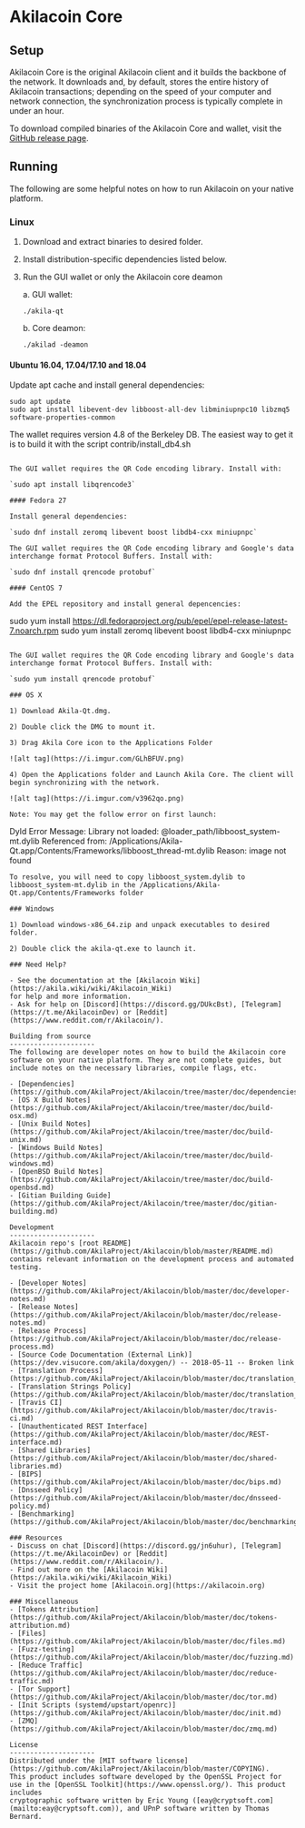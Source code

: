 Akilacoin Core
==============

Setup
---------------------
Akilacoin Core is the original Akilacoin client and it builds the backbone of the network. It downloads and, by default, stores the entire history of Akilacoin transactions; depending on the speed of your computer and network connection, the synchronization process is typically complete in under an hour.

To download compiled binaries of the Akilacoin Core and wallet, visit the [GitHub release page](https://github.com/AkilaProject/Akilacoin/releases).

Running
---------------------
The following are some helpful notes on how to run Akilacoin on your native platform.

### Linux

1) Download and extract binaries to desired folder.

2) Install distribution-specific dependencies listed below.

3) Run the GUI wallet or only the Akilacoin core deamon

   a. GUI wallet:

   `./akila-qt`

   b. Core deamon:

   `./akilad -deamon`

#### Ubuntu 16.04, 17.04/17.10 and 18.04

Update apt cache and install general dependencies:

```
sudo apt update
sudo apt install libevent-dev libboost-all-dev libminiupnpc10 libzmq5 software-properties-common
```

The wallet requires version 4.8 of the Berkeley DB. The easiest way to get it is to build it with the script contrib/install_db4.sh


```

The GUI wallet requires the QR Code encoding library. Install with:

`sudo apt install libqrencode3`

#### Fedora 27

Install general dependencies:

`sudo dnf install zeromq libevent boost libdb4-cxx miniupnpc`

The GUI wallet requires the QR Code encoding library and Google's data interchange format Protocol Buffers. Install with:

`sudo dnf install qrencode protobuf`

#### CentOS 7

Add the EPEL repository and install general depencencies:

```
sudo yum install https://dl.fedoraproject.org/pub/epel/epel-release-latest-7.noarch.rpm
sudo yum install zeromq libevent boost libdb4-cxx miniupnpc
```

The GUI wallet requires the QR Code encoding library and Google's data interchange format Protocol Buffers. Install with:

`sudo yum install qrencode protobuf`

### OS X

1) Download Akila-Qt.dmg.

2) Double click the DMG to mount it.

3) Drag Akila Core icon to the Applications Folder

![alt tag](https://i.imgur.com/GLhBFUV.png)

4) Open the Applications folder and Launch Akila Core. The client will begin synchronizing with the network.

![alt tag](https://i.imgur.com/v3962qo.png)

Note: You may get the follow error on first launch:
```
Dyld Error Message:
  Library not loaded: @loader_path/libboost_system-mt.dylib
  Referenced from: /Applications/Akila-Qt.app/Contents/Frameworks/libboost_thread-mt.dylib
  Reason: image not found
```
To resolve, you will need to copy libboost_system.dylib to libboost_system-mt.dylib in the /Applications/Akila-Qt.app/Contents/Frameworks folder

### Windows

1) Download windows-x86_64.zip and unpack executables to desired folder.

2) Double click the akila-qt.exe to launch it.

### Need Help?

- See the documentation at the [Akilacoin Wiki](https://akila.wiki/wiki/Akilacoin_Wiki)
for help and more information.
- Ask for help on [Discord](https://discord.gg/DUkcBst), [Telegram](https://t.me/AkilacoinDev) or [Reddit](https://www.reddit.com/r/Akilacoin/).

Building from source
---------------------
The following are developer notes on how to build the Akilacoin core software on your native platform. They are not complete guides, but include notes on the necessary libraries, compile flags, etc.

- [Dependencies](https://github.com/AkilaProject/Akilacoin/tree/master/doc/dependencies.md)
- [OS X Build Notes](https://github.com/AkilaProject/Akilacoin/tree/master/doc/build-osx.md)
- [Unix Build Notes](https://github.com/AkilaProject/Akilacoin/tree/master/doc/build-unix.md)
- [Windows Build Notes](https://github.com/AkilaProject/Akilacoin/tree/master/doc/build-windows.md)
- [OpenBSD Build Notes](https://github.com/AkilaProject/Akilacoin/tree/master/doc/build-openbsd.md)
- [Gitian Building Guide](https://github.com/AkilaProject/Akilacoin/tree/master/doc/gitian-building.md)

Development
---------------------
Akilacoin repo's [root README](https://github.com/AkilaProject/Akilacoin/blob/master/README.md) contains relevant information on the development process and automated testing.

- [Developer Notes](https://github.com/AkilaProject/Akilacoin/blob/master/doc/developer-notes.md)
- [Release Notes](https://github.com/AkilaProject/Akilacoin/blob/master/doc/release-notes.md)
- [Release Process](https://github.com/AkilaProject/Akilacoin/blob/master/doc/release-process.md)
- [Source Code Documentation (External Link)](https://dev.visucore.com/akila/doxygen/) -- 2018-05-11 -- Broken link
- [Translation Process](https://github.com/AkilaProject/Akilacoin/blob/master/doc/translation_process.md)
- [Translation Strings Policy](https://github.com/AkilaProject/Akilacoin/blob/master/doc/translation_strings_policy.md)
- [Travis CI](https://github.com/AkilaProject/Akilacoin/blob/master/doc/travis-ci.md)
- [Unauthenticated REST Interface](https://github.com/AkilaProject/Akilacoin/blob/master/doc/REST-interface.md)
- [Shared Libraries](https://github.com/AkilaProject/Akilacoin/blob/master/doc/shared-libraries.md)
- [BIPS](https://github.com/AkilaProject/Akilacoin/blob/master/doc/bips.md)
- [Dnsseed Policy](https://github.com/AkilaProject/Akilacoin/blob/master/doc/dnsseed-policy.md)
- [Benchmarking](https://github.com/AkilaProject/Akilacoin/blob/master/doc/benchmarking.md)

### Resources
- Discuss on chat [Discord](https://discord.gg/jn6uhur), [Telegram](https://t.me/AkilacoinDev) or [Reddit](https://www.reddit.com/r/Akilacoin/).
- Find out more on the [Akilacoin Wiki](https://akila.wiki/wiki/Akilacoin_Wiki)
- Visit the project home [Akilacoin.org](https://akilacoin.org)

### Miscellaneous
- [Tokens Attribution](https://github.com/AkilaProject/Akilacoin/blob/master/doc/tokens-attribution.md)
- [Files](https://github.com/AkilaProject/Akilacoin/blob/master/doc/files.md)
- [Fuzz-testing](https://github.com/AkilaProject/Akilacoin/blob/master/doc/fuzzing.md)
- [Reduce Traffic](https://github.com/AkilaProject/Akilacoin/blob/master/doc/reduce-traffic.md)
- [Tor Support](https://github.com/AkilaProject/Akilacoin/blob/master/doc/tor.md)
- [Init Scripts (systemd/upstart/openrc)](https://github.com/AkilaProject/Akilacoin/blob/master/doc/init.md)
- [ZMQ](https://github.com/AkilaProject/Akilacoin/blob/master/doc/zmq.md)

License
---------------------
Distributed under the [MIT software license](https://github.com/AkilaProject/Akilacoin/blob/master/COPYING).
This product includes software developed by the OpenSSL Project for use in the [OpenSSL Toolkit](https://www.openssl.org/). This product includes
cryptographic software written by Eric Young ([eay@cryptsoft.com](mailto:eay@cryptsoft.com)), and UPnP software written by Thomas Bernard.
